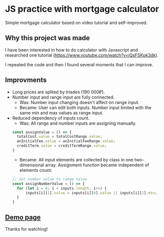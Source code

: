 # JS practice with mortgage calculator
Simple mortgage calculator based on video tutorial and self-improved.
## Why this project was made
I have been interested in how to do calculator with Javascript and researched one tutorial (https://www.youtube.com/watch?v=jQsFSKpk3dk).

I repeated the code and then I found several moments that I can improve.
## Improvments
- Long prices are splited by triades (190 000₽).
- Number input and range input are fully connected.
  - Was: Number input changing doesn't affect on range input.
  - Became: User can edit both inputs. Number input limited with the same min and max values as range input.
- Reduced dependency of inputs count.
  - Was: All range and number inputs are assigning manually.
  ```javascript
  const assignValue = () => {
    totalCost.value = totalCostRange.value;
    anInitialFee.value = anInitialFeeRange.value;
    creditTerm.value = creditTermRange.value;
  }
  ```
  - Became: All input elements are collected by class in one two-dimensional array. Assignment function became independent of elements count.
  ```javascript
  // Set number value to range value
  const assignNumberValue = () => {
    for (let i = 0; i < inputs.length; i++) {
        inputs[i][1].value = inputs[i][0].value || inputs[i][1].min;
    }
  }
  ```
## [Demo page](https://heirat.github.io/mortgage_calculator_js/)
Thanks for watching!
	
